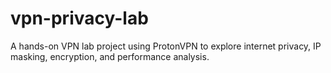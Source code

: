 # vpn-privacy-lab
A hands-on VPN lab project using ProtonVPN to explore internet privacy, IP masking, encryption, and performance analysis.
